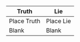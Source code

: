 
| Truth  | Lie |
| ------------- | ------------- |
| Place Truth | Place Lie  |
| Blank  | Blank  |
 
